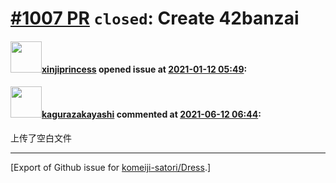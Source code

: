 # [\#1007 PR](https://github.com/komeiji-satori/Dress/pull/1007) `closed`: Create 42banzai

#### <img src="https://avatars.githubusercontent.com/u/56882651?u=872ba84244e68b50f3cbd4607011358bcbd9d825&v=4" width="50">[xinjiprincess](https://github.com/xinjiprincess) opened issue at [2021-01-12 05:49](https://github.com/komeiji-satori/Dress/pull/1007):



#### <img src="https://avatars.githubusercontent.com/u/2824841?u=b6e28fbc3f5ac12daf4b9a169194996ca20b57fb&v=4" width="50">[kagurazakayashi](https://github.com/kagurazakayashi) commented at [2021-06-12 06:44](https://github.com/komeiji-satori/Dress/pull/1007#issuecomment-860009692):

上传了空白文件


-------------------------------------------------------------------------------



[Export of Github issue for [komeiji-satori/Dress](https://github.com/komeiji-satori/Dress).]
